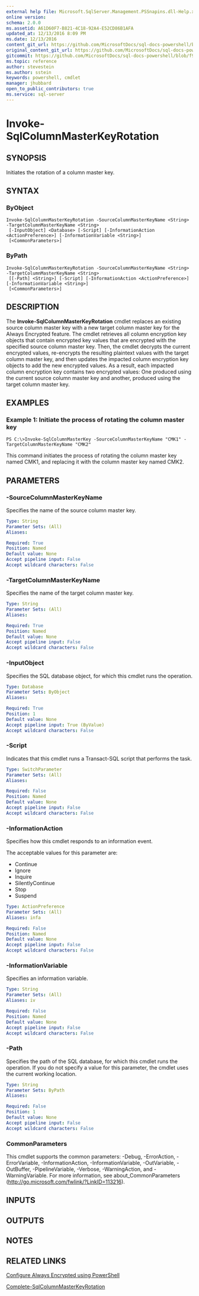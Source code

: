 ```yaml
---
external help file: Microsoft.SqlServer.Management.PSSnapins.dll-Help.xml
online version: 
schema: 2.0.0
ms.assetid: A61D60F7-B821-4C18-92A4-E52CD86B1AFA
updated_at: 12/13/2016 8:09 PM
ms.date: 12/13/2016
content_git_url: https://github.com/MicrosoftDocs/sql-docs-powershell/blob/live/sqlserver-cmdlets/sqlserver-module/vlatest/Invoke-SqlColumnMasterKeyRotation.md
original_content_git_url: https://github.com/MicrosoftDocs/sql-docs-powershell/blob/live/sqlserver-cmdlets/sqlserver-module/vlatest/Invoke-SqlColumnMasterKeyRotation.md
gitcommit: https://github.com/MicrosoftDocs/sql-docs-powershell/blob/f97823fbeb2d71358573a8e4b5c2c322a3a5c138/sqlserver-cmdlets/sqlserver-module/vlatest/Invoke-SqlColumnMasterKeyRotation.md
ms.topic: reference
author: stevestein
ms.author: sstein
keywords: powershell, cmdlet
manager: jhubbard
open_to_public_contributors: true
ms.service: sql-server
---
```


# Invoke-SqlColumnMasterKeyRotation

## SYNOPSIS
Initiates the rotation of a column master key.

## SYNTAX

### ByObject
```
Invoke-SqlColumnMasterKeyRotation -SourceColumnMasterKeyName <String> -TargetColumnMasterKeyName <String>
 [-InputObject] <Database> [-Script] [-InformationAction <ActionPreference>] [-InformationVariable <String>]
 [<CommonParameters>]
```

### ByPath
```
Invoke-SqlColumnMasterKeyRotation -SourceColumnMasterKeyName <String> -TargetColumnMasterKeyName <String>
 [[-Path] <String>] [-Script] [-InformationAction <ActionPreference>] [-InformationVariable <String>]
 [<CommonParameters>]
```

## DESCRIPTION
The **Invoke-SqlColumnMasterKeyRotation** cmdlet replaces an existing source column master key with a new target column master key for the Always Encrypted feature.
The cmdlet retrieves all column encryption key objects that contain encrypted key values that are encrypted with the specified source column master key.
Then, the cmdlet decrypts the current encrypted values, re-encrypts the resulting plaintext values with the target column master key, and then updates the impacted column encryption key objects to add the new encrypted values.
As a result, each impacted column encryption key contains two encrypted values: One produced using the current source column master key and another, produced using the target column master key.

## EXAMPLES

### Example 1: Initiate the process of rotating the column master key
```
PS C:\>Invoke-SqlColumnMasterKey -SourceColumnMasterKeyName "CMK1" -TargetColumnMasterKeyName "CMK2"
```

This command initiates the process of rotating the column master key named CMK1, and replacing it with the column master key named CMK2.

## PARAMETERS

### -SourceColumnMasterKeyName
Specifies the name of the source column master key.

```yaml
Type: String
Parameter Sets: (All)
Aliases: 

Required: True
Position: Named
Default value: None
Accept pipeline input: False
Accept wildcard characters: False
```

### -TargetColumnMasterKeyName
Specifies the name of the target column master key.

```yaml
Type: String
Parameter Sets: (All)
Aliases: 

Required: True
Position: Named
Default value: None
Accept pipeline input: False
Accept wildcard characters: False
```

### -InputObject
Specifies the SQL database object, for which this cmdlet runs the operation.

```yaml
Type: Database
Parameter Sets: ByObject
Aliases: 

Required: True
Position: 1
Default value: None
Accept pipeline input: True (ByValue)
Accept wildcard characters: False
```

### -Script
Indicates that this cmdlet runs a Transact-SQL script that performs the task.

```yaml
Type: SwitchParameter
Parameter Sets: (All)
Aliases: 

Required: False
Position: Named
Default value: None
Accept pipeline input: False
Accept wildcard characters: False
```

### -InformationAction
Specifies how this cmdlet responds to an information event.

The acceptable values for this parameter are:

- Continue
- Ignore
- Inquire
- SilentlyContinue
- Stop
- Suspend

```yaml
Type: ActionPreference
Parameter Sets: (All)
Aliases: infa

Required: False
Position: Named
Default value: None
Accept pipeline input: False
Accept wildcard characters: False
```

### -InformationVariable
Specifies an information variable.

```yaml
Type: String
Parameter Sets: (All)
Aliases: iv

Required: False
Position: Named
Default value: None
Accept pipeline input: False
Accept wildcard characters: False
```

### -Path
Specifies the path of the SQL database, for which this cmdlet runs the operation.
If you do not specify a value for this parameter, the cmdlet uses the current working location.

```yaml
Type: String
Parameter Sets: ByPath
Aliases: 

Required: False
Position: 1
Default value: None
Accept pipeline input: False
Accept wildcard characters: False
```

### CommonParameters
This cmdlet supports the common parameters: -Debug, -ErrorAction, -ErrorVariable, -InformationAction, -InformationVariable, -OutVariable, -OutBuffer, -PipelineVariable, -Verbose, -WarningAction, and -WarningVariable. For more information, see about_CommonParameters (http://go.microsoft.com/fwlink/?LinkID=113216).

## INPUTS

## OUTPUTS

## NOTES

## RELATED LINKS

[Configure Always Encrypted using PowerShell](https://msdn.microsoft.com/library/mt755926.aspx)

[Complete-SqlColumnMasterKeyRotation](xref:sqlserver-module/vlatest/Complete-SqlColumnMasterKeyRotation.md)


